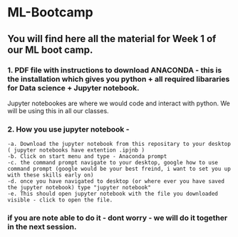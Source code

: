 # ML-Bootcamp
## You will find here all the material for Week 1 of our ML boot camp. 

### 1. PDF file with instructions to download ANACONDA - this is the installation which gives you python + all required libararies for Data science + Jupyter notebook.
Jupyter notebookes are where we would code and interact with python. We will be using this in all our classes.

### 2. How you use jupyter notebook -
    -a. Download the jupyter notebook from this repositary to your desktop ( jupyter notebooks have extention .ipjnb )
    -b. Click on start menu and type - Anaconda prompt
    -c. the command prompt navigate to your desktop, google how to use command prompt (google would be your best freind, i want to set you up with these skills early on)
    -d. once you have navigated to desktop (or where ever you have saved the jupyter notebook) type "jupyter notebook"
    -e. This should open jupyter notebook with the file you downloaded visible - click to open the file.

### if you are note able to do it - dont worry - we will do it together in the next session.


